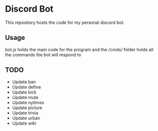 # Discord Bot

This repository hosts the code for my personal discord bot.

## Usage
bot.js holds the main code for the program and the /cmds/ folder holds all the commands the bot will respond to

## TODO
* Update ban
* Update define
* Update kick
* Update mute
* Update nytimes
* Update picture
* Update trivia
* Update urban
* Update wiki

